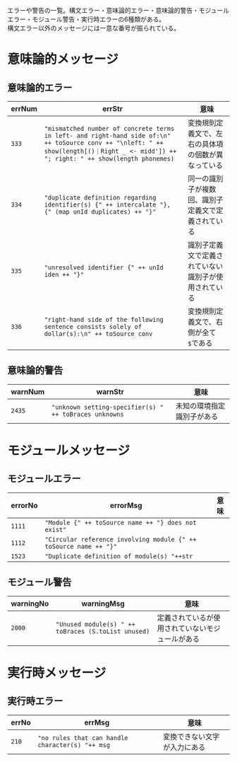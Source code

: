 エラーや警告の一覧。構文エラー・意味論的エラー・意味論的警告・モジュールエラー・モジュール警告・実行時エラーの6種類がある。  
構文エラー以外のメッセージには一意な番号が振られている。

# 意味論的メッセージ

## 意味論的エラー
errNum | errStr | 意味
----- | ----- | -----
`333`|`"mismatched number of concrete terms in left- and right-hand side of:\n" ++ toSource conv ++ "\nleft: " ++ show(length[()｜Right _ <- midd']) ++ "; right: " ++ show(length phonemes)` | 変換規則定義文で、左右の具体項の個数が異なっている
`334`|`"duplicate definition regarding identifier(s) {" ++ intercalate "}, {" (map unId duplicates) ++ "}"` | 同一の識別子が複数回、識別子定義文で定義されている 
`335`|`"unresolved identifier {" ++ unId iden ++ "}"` | 識別子定義文で定義されていない識別子が使用されている
`336`|`"right-hand side of the following sentence consists solely of dollar(s):\n" ++ toSource conv` | 変換規則定義文で、右側が全て`$`である

## 意味論的警告
warnNum | warnStr | 意味
----- | ----- | ---
`2435`|`"unknown setting-specifier(s) " ++ toBraces unknowns` | 未知の環境指定識別子がある



# モジュールメッセージ

## モジュールエラー
errorNo | errorMsg | 意味
----- | ----- | ---
`1111`|`"Module {" ++ toSource name ++ "} does not exist"`  
`1112`|`"Circular reference involving module {" ++ toSource name ++ "}"`  
`1523`|`"Duplicate definition of module(s) "++str` | 

## モジュール警告
warningNo | warningMsg | 意味
----- | ----- | ---
`2000`|`"Unused module(s) " ++ toBraces (S.toList unused)` | 定義されているが使用されていないモジュールがある



# 実行時メッセージ

## 実行時エラー
errNo | errMsg | 意味
----- | ----- | ---
`210`|`"no rules that can handle character(s) "++ msg` | 変換できない文字が入力にある

